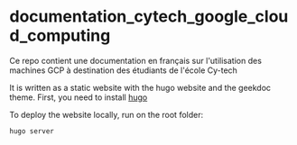 # documentation_cytech_google_cloud_computing

Ce repo contient une documentation en français sur l'utilisation des machines GCP à destination des étudiants de l'école Cy-tech

It is written as a static website with the hugo website and the geekdoc theme.
First, you need to install [hugo](https://gohugo.io/)

To deploy the website locally, run on the root folder:


```
hugo server
```
